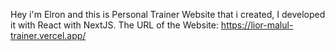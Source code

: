 Hey i'm Elron and this is Personal Trainer Website that i created, I developed it with React with NextJS. The URL of the Website: https://lior-malul-trainer.vercel.app/
